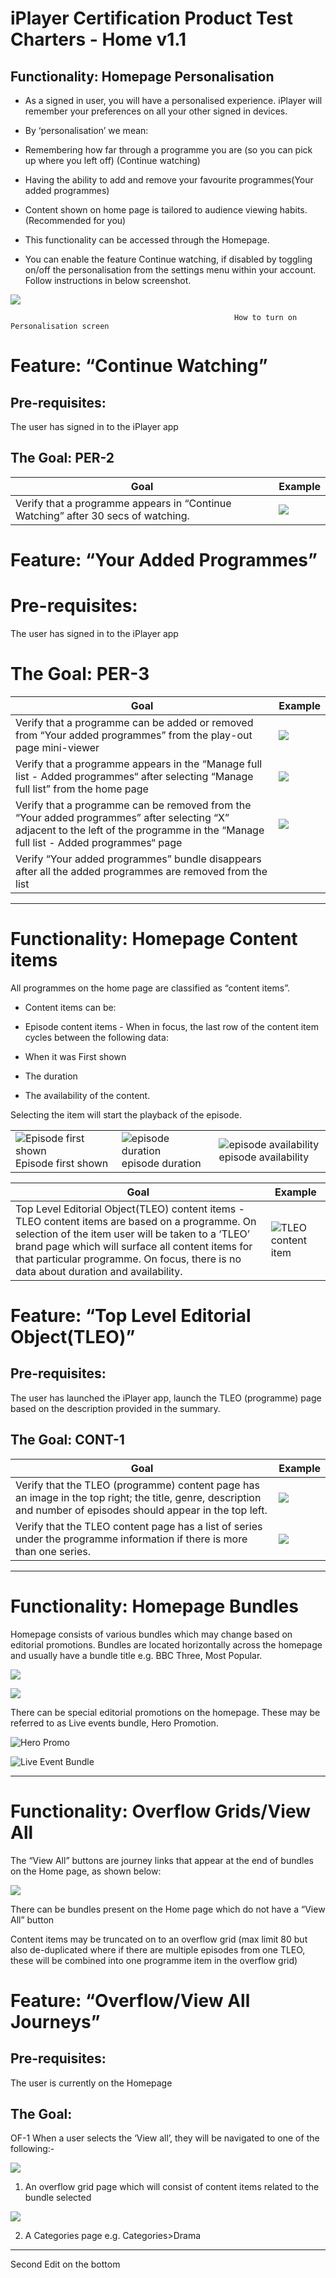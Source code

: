 # iPlayer Certification Product Test Charters - Home v1.1
  

## Functionality: Homepage Personalisation

- As a signed in user, you will have a personalised experience. iPlayer will remember your preferences on all your other signed in devices.

- By ‘personalisation’ we mean:

- Remembering how far through a programme you are (so you can pick up where you left off) (Continue watching)

- Having the ability to add and remove your favourite programmes(Your added programmes)

- Content shown on home page is tailored to audience viewing habits. (Recommended for you)

- This functionality can be accessed through the Homepage.

- You can enable the feature Continue watching, if disabled by toggling on/off the personalisation from the settings menu within your account. Follow instructions in below screenshot.

  
  

![](https://paper-attachments.dropbox.com/s_ACE07469753DC2C988590B03970BF2D177010E2D3B8B8C9944C82DF73FC2DCBF_1568974865566_Screenshot+2019-09-20+at+11.18.45.png)

                                                      How to turn on Personalisation screen

  
  

# Feature: “Continue Watching”


## Pre-requisites:

The user has signed in to the iPlayer app

## The Goal: PER-2

| Goal      | Example |
| ----------- | ----------- |
| Verify that a programme appears in “Continue Watching” after 30 secs of watching.      | ![](https://paper-attachments.dropbox.com/s_4CDF57DFFF10EB6469F22849E81D7484D7D54C0C9805F37343104E6A4073EB60_1606492646427_image.png)|


  

# Feature: “Your Added Programmes”

# Pre-requisites:

The user has signed in to the iPlayer app

# The Goal: PER-3

| Goal      | Example |
| ----------- | ----------- |
| Verify that a programme can be added or removed from “Your added programmes” from the play-out page mini-viewer      | ![](https://paper-attachments.dropbox.com/s_ACE07469753DC2C988590B03970BF2D177010E2D3B8B8C9944C82DF73FC2DCBF_1566470768466_image.png)       |
| Verify that a programme appears in the “Manage full list - Added programmes“ after selecting “Manage full list” from the home page   | ![](https://paper-attachments.dropbox.com/s_ACE07469753DC2C988590B03970BF2D177010E2D3B8B8C9944C82DF73FC2DCBF_1566471082309_image.png)        |
|Verify that a programme can be removed from the “Your added programmes” after selecting “X” adjacent to the left of the programme in the “Manage full list - Added programmes“ page|![](https://paper-attachments.dropbox.com/s_ACE07469753DC2C988590B03970BF2D177010E2D3B8B8C9944C82DF73FC2DCBF_1566470614287_image.png)|
|Verify “Your added programmes” bundle disappears after all the added programmes are removed from the list | |

  

----------

# Functionality: Homepage Content items


All programmes on the home page are classified as “content items”.
  

- Content items can be:

- Episode content items - When in focus, the last row of the content item cycles between the following data:

- When it was First shown

- The duration

- The availability of the content.

  

Selecting the item will start the playback of the episode.

 |       |  | |
| ----------- | ----------- | ---- |
| ![Episode first shown](https://paper-attachments.dropbox.com/s_ACE07469753DC2C988590B03970BF2D177010E2D3B8B8C9944C82DF73FC2DCBF_1570018610078_image.png) Episode first shown | ![episode duration](https://paper-attachments.dropbox.com/s_ACE07469753DC2C988590B03970BF2D177010E2D3B8B8C9944C82DF73FC2DCBF_1570018481372_image.png) episode duration | ![episode availability](https://paper-attachments.dropbox.com/s_ACE07469753DC2C988590B03970BF2D177010E2D3B8B8C9944C82DF73FC2DCBF_1570018531612_image.png) episode availability |


| Goal | Example |
| ----------- | ----------- |
| Top Level Editorial Object(TLEO) content items - TLEO content items are based on a programme. On selection of the item user will be taken to a ‘TLEO’ brand page which will surface all content items for that particular programme. On focus, there is no data about duration and availability. |![TLEO content item](https://paper-attachments.dropbox.com/s_ACE07469753DC2C988590B03970BF2D177010E2D3B8B8C9944C82DF73FC2DCBF_1568976596637_image.png )|

 

# Feature: “Top Level Editorial Object(TLEO)”

  

## Pre-requisites:

The user has launched the iPlayer app, launch the TLEO (programme) page based on the description provided in the summary.

## The Goal: CONT-1

| Goal | Example |
| ----------- | ----------- |
| Verify that the TLEO (programme) content page has an image in the top right; the title, genre, description and number of episodes should appear in the top left.| ![](https://paper-attachments.dropbox.com/s_2A334D7AB84E86A54FE6454633BED3FAE9FB2E7DF2DCF09277F89DA23A01EC3F_1574418819344_Screenshot+2019-11-18+at+3.58.25+pm.png)|
| Verify that the TLEO content page has a list of series under the programme information if there is more than one series.|![](https://paper-attachments.dropbox.com/s_2A334D7AB84E86A54FE6454633BED3FAE9FB2E7DF2DCF09277F89DA23A01EC3F_1574420112592_Screenshot+2019-11-22+at+10.54.28+am.png)|

 

----------

# Functionality: Homepage Bundles

  

Homepage consists of various bundles which may change based on editorial promotions. Bundles are located horizontally across the homepage and usually have a bundle title e.g. BBC Three, Most Popular.

  
  

![](https://paper-attachments.dropbox.com/s_ACE07469753DC2C988590B03970BF2D177010E2D3B8B8C9944C82DF73FC2DCBF_1569849161542_image.png)

  

![](https://paper-attachments.dropbox.com/s_ACE07469753DC2C988590B03970BF2D177010E2D3B8B8C9944C82DF73FC2DCBF_1569849187526_image.png)

  
  

There can be special editorial promotions on the homepage. These may be referred to as Live events bundle, Hero Promotion.

  
  

![Hero Promo](https://paper-attachments.dropbox.com/s_4CDF57DFFF10EB6469F22849E81D7484D7D54C0C9805F37343104E6A4073EB60_1606741526454_image.png)

![Live Event Bundle](https://paper-attachments.dropbox.com/s_4CDF57DFFF10EB6469F22849E81D7484D7D54C0C9805F37343104E6A4073EB60_1606741597628_image.png)

  

----------

# Functionality: Overflow Grids/View All

  

The “View All” buttons are journey links that appear at the end of bundles on the Home page, as shown below:

  

![](https://paper-attachments.dropbox.com/s_4CDF57DFFF10EB6469F22849E81D7484D7D54C0C9805F37343104E6A4073EB60_1606741756593_image.png)

   

There can be bundles present on the Home page which do not have a “View All” button


Content items may be truncated on to an overflow grid (max limit 80 but also de-duplicated where if there are multiple episodes from one TLEO, these will be combined into one programme item in the overflow grid)

  

# Feature: “Overflow/View All Journeys”

  

## Pre-requisites:

The user is currently on the Homepage

## The Goal:

  

OF-1 When a user selects the ‘View all’, they will be navigated to one of the following:-
 

![](https://paper-attachments.dropbox.com/s_99CB65C8F70024B615EEFDA74BF1B64506DFAAB0ABFD4E7A0D1492E2EEF76652_1570019213035_Screenshot+2019-10-02+at+1.26.09+pm.png)
 

1. An overflow grid page which will consist of content items related to the bundle selected
  

![](https://paper-attachments.dropbox.com/s_4CDF57DFFF10EB6469F22849E81D7484D7D54C0C9805F37343104E6A4073EB60_1606742056693_image.png)

 

2. A Categories page e.g. Categories>Drama


----------

Second Edit on the bottom
